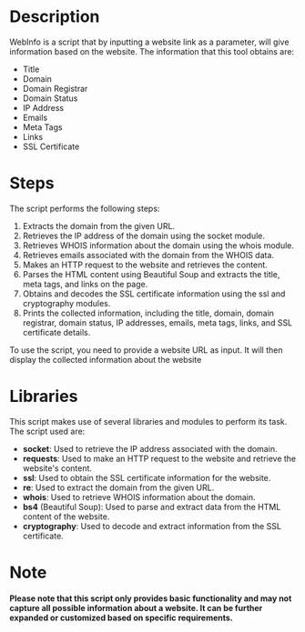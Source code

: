 # Description
WebInfo is a script that by inputting a website link as a parameter, will give information based on the website.
The information that this tool obtains are:
- Title
- Domain
- Domain Registrar
- Domain Status
- IP Address
- Emails
- Meta Tags
- Links
- SSL Certificate

# Steps
The script performs the following steps:
1. Extracts the domain from the given URL.
2. Retrieves the IP address of the domain using the socket module.
3. Retrieves WHOIS information about the domain using the whois module.
4. Retrieves emails associated with the domain from the WHOIS data.
5. Makes an HTTP request to the website and retrieves the content.
6. Parses the HTML content using Beautiful Soup and extracts the title, meta tags, and links on the page.
7. Obtains and decodes the SSL certificate information using the ssl and cryptography modules.
8. Prints the collected information, including the title, domain, domain registrar, domain status, IP addresses, emails, meta tags, links, and SSL certificate details.

To use the script, you need to provide a website URL as input. It will then display the collected information about the website

# Libraries
This script makes use of several libraries and modules to perform its task.
The script used are:
* **socket**: Used to retrieve the IP address associated with the domain.
* **requests**: Used to make an HTTP request to the website and retrieve the website's content.
* **ssl**: Used to obtain the SSL certificate information for the website.
* **re**: Used to extract the domain from the given URL.
* **whois**: Used to retrieve WHOIS information about the domain.
* **bs4** (Beautiful Soup): Used to parse and extract data from the HTML content of the website.
* **cryptography**: Used to decode and extract information from the SSL certificate.

# Note
#### Please note that this script only provides basic functionality and may not capture all possible information about a website. It can be further expanded or customized based on specific requirements.
